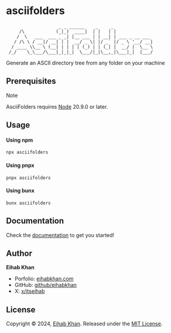 # asciifolders

```
                    _ _ ______    _     _
     /\            (_|_)  ____|  | |   | |
    /  \   ___  ___ _ _| |__ ___ | | __| | ___ _ __ ___
   / /\ \ / __|/ __| | |  __/ _ \| |/ _` |/ _ \ '__/ __|
  / ____ \\__ \ (__| | | | | (_) | | (_| |  __/ |  \__ \
 /_/    \_\___/\___|_|_|_|  \___/|_|\__,_|\___|_|  |___/
```

Generate an ASCII directory tree from any folder on your machine

## Prerequisites
> [!Note]
> AsciiFolders requires [Node](https://nodejs.org/en) 20.9.0 or later.

## Usage

#### Using npm

```shell
npx asciifolders
```

#### Using pnpx

```shell
pnpx asciifolders
```

#### Using bunx

```shell
bunx asciifolders
```

## Documentation

Check the [documentation](https://asciifolders.com/docs) to get you started!

## Author

**Eihab Khan**

- Porfolio: [eihabkhan.com](https://eihabkhan.com)
- GitHub: [github/eihabkhan](https://github.com/eihabkhan)
- X: [x/itseihab](https://x.com/itseihab)

## License

Copyright © 2024, [Eihab Khan](https://eihabkhan.com).
Released under the [MIT License](LICENSE).
